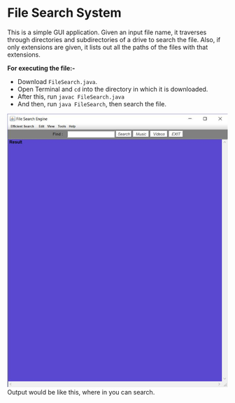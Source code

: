 # File Search System

This is a simple GUI application. Given an input file name, it traverses through directories and subdirectories of a drive to search the file. Also, if only extensions are given, it lists out all the paths of the files with that extensions.

**For executing the file:-**
- Download `FileSearch.java`.
- Open Terminal and `cd` into the directory in which it is downloaded.
- After this, run `javac FileSearch.java`
- And then, run `java FileSearch`, then search the file.


![FileSearchOutput](FileSearch.JPG)
Output would be like this, where in you can search.
